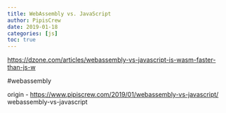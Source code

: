 ```yaml
---
title: WebAssembly vs. JavaScript
author: PipisCrew
date: 2019-01-18
categories: [js]
toc: true
---
```


https://dzone.com/articles/webassembly-vs-javascript-is-wasm-faster-than-js-w

#webassembly

origin - https://www.pipiscrew.com/2019/01/webassembly-vs-javascript/ webassembly-vs-javascript